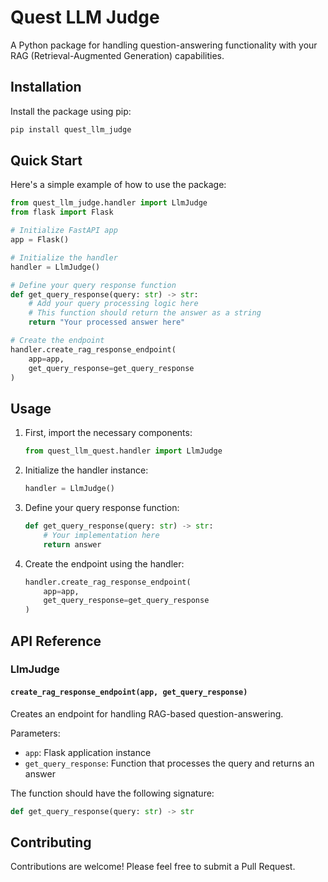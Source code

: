 # Quest LLM Judge

A Python package for handling question-answering functionality with your RAG (Retrieval-Augmented Generation) capabilities.

## Installation

Install the package using pip:

```bash
pip install quest_llm_judge
```

## Quick Start

Here's a simple example of how to use the package:

```python
from quest_llm_judge.handler import LlmJudge
from flask import Flask

# Initialize FastAPI app
app = Flask()

# Initialize the handler
handler = LlmJudge()

# Define your query response function
def get_query_response(query: str) -> str:
    # Add your query processing logic here
    # This function should return the answer as a string
    return "Your processed answer here"

# Create the endpoint
handler.create_rag_response_endpoint(
    app=app,
    get_query_response=get_query_response
)
```

## Usage

1. First, import the necessary components:
   ```python
   from quest_llm_quest.handler import LlmJudge
   ```

2. Initialize the handler instance:
   ```python
   handler = LlmJudge()
   ```

3. Define your query response function:
   ```python
   def get_query_response(query: str) -> str:
       # Your implementation here
       return answer
   ```

4. Create the endpoint using the handler:
   ```python
   handler.create_rag_response_endpoint(
       app=app,
       get_query_response=get_query_response
   )
   ```

## API Reference

### LlmJudge

#### `create_rag_response_endpoint(app, get_query_response)`

Creates an endpoint for handling RAG-based question-answering.

Parameters:
- `app`: Flask application instance
- `get_query_response`: Function that processes the query and returns an answer

The function should have the following signature:
```python
def get_query_response(query: str) -> str
```

## Contributing

Contributions are welcome! Please feel free to submit a Pull Request.
